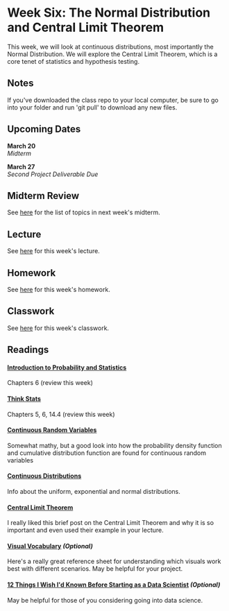 # Week Six: The Normal Distribution and Central Limit Theorem

This week, we will look at continuous distributions, most importantly the Normal Distribution. We will explore the Central Limit Theorem, which is a core tenet of statistics and hypothesis testing.

## Notes

If you've downloaded the class repo to your local computer, be sure to go into your folder and run 'git pull' to download any new files.

## Upcoming Dates  
**March 20**  
*Midterm*

**March 27**  
*Second Project Deliverable Due*

## Midterm Review

See [here](https://github.com/CSC217/spring_2019/blob/master/week06-normal_distribution_central_limit_theorem/Midterm_Review.md) for the list of topics in next week's midterm.

## Lecture

See [here](https://github.com/CSC217/spring_2019/blob/master/week06-normal_distribution_central_limit_theorem/Week_Six_The_Normal_Distribution_and_The_Central_Limit_Theorem.pdf) for this week's lecture.

## Homework

See [here](https://github.com/CSC217/spring_2019/blob/master/week06-normal_distribution_central_limit_theorem/Week_Six_Homework.ipynb) for this week's homework.

## Classwork

See [here](https://github.com/CSC217/spring_2019/blob/master/week06-normal_distribution_central_limit_theorem/Normal_Distribution_And_Central_Limit_Theorem.ipynb) for this week's classwork.

## Readings

#### [Introduction to Probability and Statistics](http://www.r-5.org/files/books/computers/algo-list/statistics/Sheldon_Ross-Introduction_to_Probability_and_Statistics-EN.pdf)  
Chapters 6 (review this week)

#### [Think Stats](http://greenteapress.com/thinkstats2/thinkstats2.pdf)  
Chapters 5, 6, 14.4 (review this week)

#### [Continuous Random Variables](https://ocw.mit.edu/courses/mathematics/18-05-introduction-to-probability-and-statistics-spring-2014/readings/MIT18_05S14_Reading5b.pdf)
Somewhat mathy, but a good look into how the probability density function and cumulative distribution function are found for continuous random variables

#### [Continuous Distributions](https://ocw.mit.edu/courses/mathematics/18-05-introduction-to-probability-and-statistics-spring-2014/readings/MIT18_05S14_Reading5c.pdf)
Info about the uniform, exponential and normal distributions.

#### [Central Limit Theorem](https://www.methodsconsultants.com/tutorial/the-central-limit-theorem-and-its-implications-for-statistical-inference/)  
I really liked this brief post on the Central Limit Theorem and why it is so important and even used their example in your lecture.

#### [Visual Vocabulary](https://gramener.github.io/visual-vocabulary-vega) *(Optional)*
Here's a really great reference sheet for understanding which visuals work best with different scenarios. May be helpful for your project.

#### [12 Things I Wish I'd Known Before Starting as a Data Scientist](https://medium.com/deliberate-data-science/12-things-i-wish-id-known-before-starting-as-a-data-scientist-45989be6300e) *(Optional)*
May be helpful for those of you considering going into data science.
